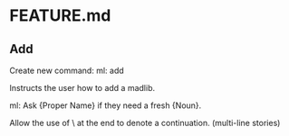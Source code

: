 # FEATURE.md

## Add

Create new command:
ml: add

Instructs the user how to add a madlib.

ml: Ask {Proper Name} if they need a fresh {Noun}.

Allow the use of \ at the end to denote a continuation.  (multi-line stories)
